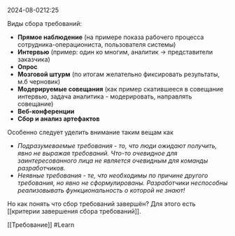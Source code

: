  2024-08-0212:25

Виды сбора требований:
- **Прямое наблюдение** (на примере показа рабочего процесса сотрудника-операциониста, пользователя системы)
- **Интервью** (пример: один ко многим, аналитик -> представители заказчика)
- **Опрос**
- **Мозговой штурм** (по итогам желательно фиксировать результаты, м.б черновик)
- **Модерируемые совещания** (как пример скатившееся в совещание интервью, задача аналитика - модерировать, направлять совещание)
- **Веб-конференции**
- **Сбор и анализ артефактов**

Особенно следует уделить внимание таким вещам как
- *Подразумеваемые требования - то, что люди ожидают получить, явно не выражая требований. Что-то очевидное для заинтересованного лица не является очевидным для команды разработчиков.*
- *Неявные требования - те, что необходимы по причине другого требования, но явно не сформулированы. Разработчики неспособны реализовывать функциональность о которой не знают!*

Но как понять что сбор требований завершён?
Для этого есть [[критерии завершения сбора требований]].

[[Требование]]
#Learn